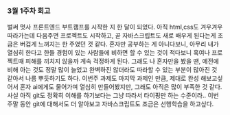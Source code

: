 ### 3월 1주차 회고

벌써 멋사 프론트엔드 부트캠프를 시작한 지 한 달이 되었다. 아직 html,css도 겨우겨우 따라가는데 다음주면 프로젝트도 시작하고, 곧 자바스크립트도 새로 배우게 된다는게 조금은 버겁게 느껴지는 한 주였던 것 같다. 혼자만 공부하는 게 아니다보니, 아무리 내가 열심히 한다고 한들 경험이 있는 사람들에 비하면 할 수 있는 것이 적다보니 혹여나 프로젝트때 피해를 끼치지 않을까 계속 걱정하게 된다. 그래도 나 혼자만을 봤을 땐, 예전에 비해 아는 것도 정말 많이 늘었고 완벽하진 않더라도 따라할 수 있는 부분이 많아진 것 같아서 나름 뿌듯하기도 하다. 이번주 과제도 마지막 과제인 만큼, 제대로 완성 해보고싶어서 혼자 ai에게도 물어가며 열심히 만들어봤지만, 그래도 아직은 많이 부족한 것 같다. 사실 아직 git도 정확히 이해를 하기보다는 그냥 따라서 타이핑만 하는 수준이라.. 이번 주말 동안 git에 대해서도 더 알아보고 자바스크립트도 조금은 선행학습을 하고싶다.
